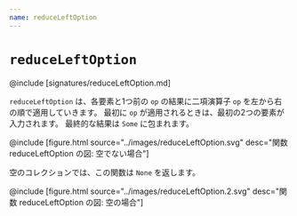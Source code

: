 ```yaml
---
name: reduceLeftOption
---
```


# `reduceLeftOption`

@include [signatures/reduceLeftOption.md]

`reduceLeftOption` は、各要素と1つ前の `op` の結果に二項演算子 `op` を左から右の順で適用していきます。
最初に `op` が適用されるときは、最初の2つの要素が入力されます。
最終的な結果は `Some` に包まれます。

@include [figure.html source="../images/reduceLeftOption.svg" desc="関数 reduceLeftOption の図: 空でない場合"]

空のコレクションでは、この関数は `None` を返します。

@include [figure.html source="../images/reduceLeftOption.2.svg" desc="関数 reduceLeftOption の図: 空の場合"]

